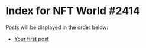 # Index for NFT World #2414
Posts will be displayed in the order below:

- [Your first post](./001-first.md)

